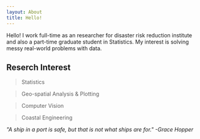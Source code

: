 ```yaml
---
layout: About
title: Hello!
---
```

<div class="message">
Hello! I work full-time as an researcher for disaster risk reduction institute and also a part-time graduate student in Statistics.
My interest is solving messy real-world problems with data. 

</div>

## Reserch Interest
 
> Statistics

> Geo-spatial Analysis & Plotting

> Computer Vision

> Coastal Engineering



<cite> "A ship in a port is safe, but that is not what ships are for." -Grace Hopper </cite>


